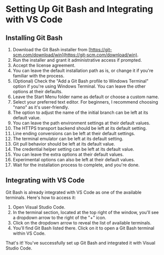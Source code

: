 # Setting Up Git Bash and Integrating with VS Code

## Installing Git Bash

1. Download the Git Bash installer from [https://git-scm.com/download/win](https://git-scm.com/download/win).
2. Run the installer and grant it administrative access if prompted.
3. Accept the license agreement.
4. You can leave the default installation path as is, or change it if you're familiar with the process.
5. (Optional) Check the "Add a Git Bash profile to Windows Terminal" option if you're using Windows Terminal. You can leave the other options at their defaults.
6. Leave the Start Menu folder name as default or choose a custom name.
7. Select your preferred text editor. For beginners, I recommend choosing "nano" as it's user-friendly.
8. The option to adjust the name of the initial branch can be left at its default value.
9. You can leave the path environment settings at their default values.
10. The HTTPS transport backend should be left at its default setting.
11. Line ending conversions can be left at their default settings.
12. The terminal emulator can be left at its default setting.
13. Git pull behavior should be left at its default value.
14. The credential helper setting can be left at its default value.
15. You can leave the extra options at their default values.
16. Experimental options can also be left at their default values.
17. Wait for the installation process to complete, and you're done.

## Integrating with VS Code

Git Bash is already integrated with VS Code as one of the available terminals. Here's how to access it:

1. Open Visual Studio Code.
2. In the terminal section, located at the top right of the window, you'll see a dropdown arrow to the right of the "+" icon.
3. Click on the dropdown arrow to reveal the list of available terminals.
4. You'll find Git Bash listed there. Click on it to open a Git Bash terminal within VS Code.

That's it! You've successfully set up Git Bash and integrated it with Visual Studio Code.
